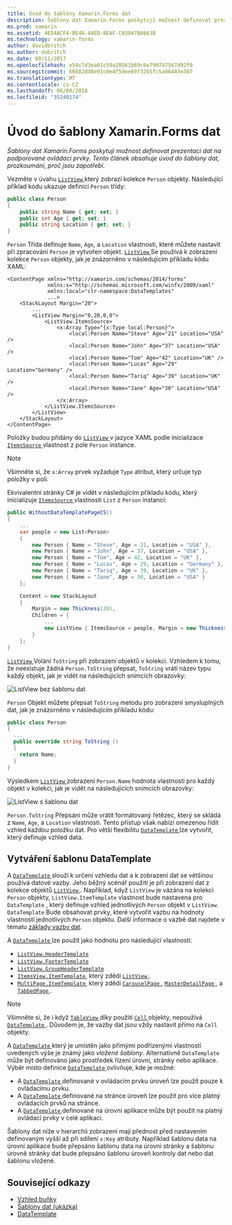 ```yaml
---
title: Úvod do šablony Xamarin.Forms dat
description: Šablony dat Xamarin.Forms poskytují možnost definovat prezentaci dat na podporované ovládací prvky. Tento článek obsahuje úvod do šablony dat, prozkoumání, proč jsou zapotřebí.
ms.prod: xamarin
ms.assetid: 4ED4ACF4-BE4A-44ED-8EAF-C03947B8663B
ms.technology: xamarin-forms
author: davidbritch
ms.author: dabritch
ms.date: 09/11/2017
ms.openlocfilehash: e54c7d3ea01c59a20561b69c6e790747567d92f0
ms.sourcegitcommit: 66682dd8e93c0e4f5dee69f32b5fc5a96443e307
ms.translationtype: MT
ms.contentlocale: cs-CZ
ms.lasthandoff: 06/08/2018
ms.locfileid: "35240174"
---
```

# <a name="introduction-to-xamarinforms-data-templates"></a>Úvod do šablony Xamarin.Forms dat

_Šablony dat Xamarin.Forms poskytují možnost definovat prezentaci dat na podporované ovládací prvky. Tento článek obsahuje úvod do šablony dat, prozkoumání, proč jsou zapotřebí._

Vezměte v úvahu [ `ListView` ](https://developer.xamarin.com/api/type/Xamarin.Forms.ListView/) který zobrazí kolekce `Person` objekty. Následující příklad kódu ukazuje definici `Person` třídy:

```csharp
public class Person
{
    public string Name { get; set; }
    public int Age { get; set; }
    public string Location { get; set; }
}
```

`Person` Třída definuje `Name`, `Age`, a `Location` vlastnosti, které můžete nastavit při zpracování `Person` je vytvořen objekt. [ `ListView` ](https://developer.xamarin.com/api/type/Xamarin.Forms.ListView/) Se používá k zobrazení kolekce `Person` objekty, jak je znázorněno v následujícím příkladu kódu XAML:

```xaml
<ContentPage xmlns="http://xamarin.com/schemas/2014/forms"
             xmlns:x="http://schemas.microsoft.com/winfx/2009/xaml"
             xmlns:local="clr-namespace:DataTemplates"
             ...>
    <StackLayout Margin="20">
        ...
        <ListView Margin="0,20,0,0">
            <ListView.ItemsSource>
                <x:Array Type="{x:Type local:Person}">
                    <local:Person Name="Steve" Age="21" Location="USA" />
                    <local:Person Name="John" Age="37" Location="USA" />
                    <local:Person Name="Tom" Age="42" Location="UK" />
                    <local:Person Name="Lucas" Age="29" Location="Germany" />
                    <local:Person Name="Tariq" Age="39" Location="UK" />
                    <local:Person Name="Jane" Age="30" Location="USA" />
                </x:Array>
            </ListView.ItemsSource>
        </ListView>
    </StackLayout>
</ContentPage>
```

Položky budou přidány do [ `ListView` ](https://developer.xamarin.com/api/type/Xamarin.Forms.ListView/) v jazyce XAML podle inicializace [ `ItemsSource` ](https://developer.xamarin.com/api/property/Xamarin.Forms.ItemsView%3CTVisual%3E.ItemsSource/) vlastnost z pole `Person` instance.

> [!NOTE]
> Všimněte si, že `x:Array` prvek vyžaduje `Type` atribut, který určuje typ položky v poli.

Ekvivalentní stránky C# je vidět v následujícím příkladu kódu, který inicializuje [ `ItemsSource` ](https://developer.xamarin.com/api/property/Xamarin.Forms.ItemsView%3CTVisual%3E.ItemsSource/) vlastnosti `List` z `Person` instancí:

```csharp
public WithoutDataTemplatePageCS()
{
    ...
    var people = new List<Person>
    {
        new Person { Name = "Steve", Age = 21, Location = "USA" },
        new Person { Name = "John", Age = 37, Location = "USA" },
        new Person { Name = "Tom", Age = 42, Location = "UK" },
        new Person { Name = "Lucas", Age = 29, Location = "Germany" },
        new Person { Name = "Tariq", Age = 39, Location = "UK" },
        new Person { Name = "Jane", Age = 30, Location = "USA" }
    };

    Content = new StackLayout
    {
        Margin = new Thickness(20),
        Children = {
            ...
            new ListView { ItemsSource = people, Margin = new Thickness(0, 20, 0, 0) }
        }
    };
}
```

[ `ListView` ](https://developer.xamarin.com/api/type/Xamarin.Forms.ListView/) Volání `ToString` při zobrazení objektů v kolekci. Vzhledem k tomu, že neexistuje žádná `Person.ToString` přepsat, `ToString` vrátí název typu každý objekt, jak je vidět na následujících snímcích obrazovky:

![](introduction-images/no-data-template.png "ListView bez šablonu dat")

`Person` Objekt můžete přepsat `ToString` metodu pro zobrazení smysluplných dat, jak je znázorněno v následujícím příkladu kódu:

```csharp
public class Person
{
  ...
  public override string ToString ()
  {
    return Name;
  }
}
```

Výsledkem [ `ListView` ](https://developer.xamarin.com/api/type/Xamarin.Forms.ListView/) zobrazení `Person.Name` hodnota vlastnosti pro každý objekt v kolekci, jak je vidět na následujících snímcích obrazovky:

![](introduction-images/override-tostring.png "ListView s šablonu dat")

`Person.ToString` Přepsání může vrátit formátovaný řetězec, který se skládá z `Name`, `Age`, a `Location` vlastnosti. Tento přístup však nabízí omezenou řídit vzhled každou položku dat. Pro větší flexibilitu [ `DataTemplate` ](https://developer.xamarin.com/api/type/Xamarin.Forms.DataTemplate/) lze vytvořit, který definuje vzhled data.

## <a name="creating-a-datatemplate"></a>Vytváření šablonu DataTemplate

A [ `DataTemplate` ](https://developer.xamarin.com/api/type/Xamarin.Forms.DataTemplate/) slouží k určení vzhledu dat a k zobrazení dat se většinou používá datové vazby. Jeho běžný scénář použití je při zobrazení dat z kolekce objektů [ `ListView` ](https://developer.xamarin.com/api/type/Xamarin.Forms.ListView/). Například, když `ListView` je vázána na kolekci `Person` objekty, `ListView.ItemTemplate` vlastnost bude nastavena pro `DataTemplate` , který definuje vzhled jednotlivých `Person` objekt v `ListView`. `DataTemplate` Bude obsahovat prvky, které vytvořit vazbu na hodnoty vlastností jednotlivých `Person` objektu. Další informace o vazbě dat najdete v tématu [základy vazby dat](~/xamarin-forms/xaml/xaml-basics/data-binding-basics.md).

A [ `DataTemplate` ](https://developer.xamarin.com/api/type/Xamarin.Forms.DataTemplate/) lze použít jako hodnotu pro následující vlastnosti:

- [`ListView.HeaderTemplate`](https://developer.xamarin.com/api/property/Xamarin.Forms.ListView.HeaderTemplate/)
- [`ListView.FooterTemplate`](https://developer.xamarin.com/api/property/Xamarin.Forms.ListView.FooterTemplate/)
- [`ListView.GroupHeaderTemplate`](https://developer.xamarin.com/api/property/Xamarin.Forms.ListView.GroupHeaderTemplate/)
- [`ItemsView.ItemTemplate`](https://developer.xamarin.com/api/type/Xamarin.Forms.ItemsView%3CTVisual%3E/), který zdědí [ `ListView` ](https://developer.xamarin.com/api/type/Xamarin.Forms.ListView/).
- [`MultiPage.ItemTemplate`](https://developer.xamarin.com/api/type/Xamarin.Forms.MultiPage%3CT%3E/), který zdědí [ `CarouselPage` ](https://developer.xamarin.com/api/type/Xamarin.Forms.CarouselPage/), [ `MasterDetailPage` ](https://developer.xamarin.com/api/type/Xamarin.Forms.MasterDetailPage/), a [ `TabbedPage` ](https://developer.xamarin.com/api/type/Xamarin.Forms.TabbedPage/).

> [!NOTE]
> Všimněte si, že i když [ `TableView` ](https://developer.xamarin.com/api/type/Xamarin.Forms.TableView/) díky použití [ `Cell` ](https://developer.xamarin.com/api/type/Xamarin.Forms.Cell/) objekty, nepoužívá [ `DataTemplate` ](https://developer.xamarin.com/api/type/Xamarin.Forms.DataTemplate/). Důvodem je, že vazby dat jsou vždy nastavit přímo na `Cell` objekty.

A [ `DataTemplate` ](https://developer.xamarin.com/api/type/Xamarin.Forms.DataTemplate/) který je umístěn jako přímými podřízenými vlastností uvedených výše je známý jako *vložené šablony*. Alternativně `DataTemplate` může být definováno jako prostředek řízení úrovni, stránky nebo aplikace. Výběr místo definice [ `DataTemplate` ](https://developer.xamarin.com/api/type/Xamarin.Forms.DataTemplate/) ovlivňuje, kde je možné:

- A [ `DataTemplate` ](https://developer.xamarin.com/api/type/Xamarin.Forms.DataTemplate/) definované v ovládacím prvku úroveň lze použít pouze k ovládacímu prvku.
- A [ `DataTemplate` ](https://developer.xamarin.com/api/type/Xamarin.Forms.DataTemplate/) definované na stránce úroveň lze použít pro více platný ovládacích prvků na stránce.
- A [ `DataTemplate` ](https://developer.xamarin.com/api/type/Xamarin.Forms.DataTemplate/) definované na úrovni aplikace může být použit na platný ovládací prvky v celé aplikaci.

Šablony dat níže v hierarchii zobrazení mají přednost před nastavením definovaným vyšší až při sdílení `x:Key` atributy. Například šablonu data na úrovni aplikace bude přepsáno šablonu data na úrovni stránky a šablonu úrovně stránky dat bude přepsáno šablonu úroveň kontroly dat nebo dat šablonu vložené.


## <a name="related-links"></a>Související odkazy

- [Vzhled buňky](~/xamarin-forms/user-interface/listview/customizing-cell-appearance.md)
- [Šablony dat (ukázka)](https://developer.xamarin.com/samples/xamarin-forms/templates/datatemplates/)
- [DataTemplate](https://developer.xamarin.com/api/type/Xamarin.Forms.DataTemplate/)
